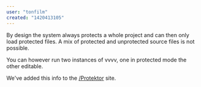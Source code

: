 ```yaml
---
user: "tonfilm"
created: "1420413105"
---
```


By design the system always protects a whole project and can then only load protected files. A mix of protected and unprotected source files is not possible.

You can however run two instances of vvvv, one in protected mode the other editable.

We've added this info to the [/Protektor](https://betadocs.vvvv.org/using-vvvv/protektor.html) site.
